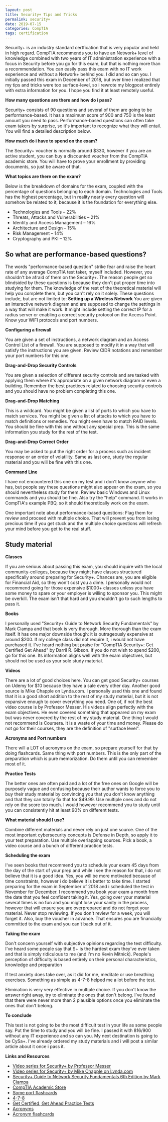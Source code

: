 ```yaml
---
layout: post
title: Security+ Tips and Tricks
permalink: security+
date: 2019-07-15
categories: CompTIA
tags: certification
--- 
```

Security+ is an industry standard certfication that is very popular and held in high regard. CompTIA recommends you to have an Network+ level of knowledge combined with two years of IT administration experience with a focus in Security before you go for this exam, but that is nothing more than a recommendation. You can easily pass this exam with no IT work experience and without a Network+ behind you. I did and so can you. I initially passed this exam in December of 2018, but over time i realized that my tips and tricks were too surface-level, so i rewrote my blogpost entirely with extra information for you. I hope you find it at least remotely useful.


<p><strong>How many questions are there and how do i pass?</strong></p>
Security+ consists of 90 questions and several of them are going to be performance-based. It has a maximum score of 900 and 750 is the least amount you need to pass. Performance-based questions can often take exam takers by surprise, so it's important to recognize what they will entail. You will find a detailed description below. 

<p><strong>How much do i have to spend on the exam? </strong></p>
The Security+ voucher is normally around $330, however if you are an active student, you can buy a discounted voucher from the CompTIA academic store. You will have to prove your enrollment by providing documents, so just be aware of that.

<p><strong>What topics are there on the exam?</strong></p>
Below is the breakdown of domains for the exam, coupled with the percentage of questions belonging to each domain. Technologies and Tools has the highest percentage, but in reality nearly every question will somehow be related to it, because it is the foundation for everything else.
<ul>
<li>Technologies and Tools – 22%</li>
<li>Threats, Attacks and Vulnerabilities – 21%</li>
<li>Identity and Access Management – 16%</li>
<li>Architecture and Design – 15%</li>
<li>Risk Management – 14%</li>
<li>Cryptography and PKI – 12%</li>
</ul>

<h2>So what are performance-based questions?</h2>
The words "performance-based question" strike fear and raise the heart rate of any average CompTIA test taker, myself included. However, you shouldn't be afraid of them on the Security+. The reason people get so blindsided by these questions is because they don't put proper time into studying for them. The knowledge of the rest of the theoretical material will help you complete them, but you can't rely on it solely. These questions include, but are not limited to:
<strong>Setting up a Wireless Network</strong>
You are given an interactive network diagram and are supposed to change the settings in a way that will make it work. It might include setting the correct IP for a radius server or enabling a correct security protocol on the Access Point. Know your WIFI protocols and port numbers.
<p><strong>Configuring a firewall</strong></p>
You are given a set of instructions, a network diagram and an Access Control List of a firewall. You are supposed to modify it in a way that will satisfy the instructions you are given. Review CIDR notations and remember your port numbers for this one.
<p><strong>Drag-and-Drop Security Controls</strong></p>
You are given a selection of different security controls and are tasked with applying them where it's appropriate on a given network diagram or even a building. Remember the best practices related to choosing security controls and you should have no problem completing this one. 
<p><strong>Drag-and-Drop Matching</strong></p>
This is a wildcard. You might be given a list of ports to which you have to match services. You might be given a list of attacks to which you have to match definitions or remedies. You might even have to match RAID levels. You should be fine with this one without any special prep. This is the same information you study for the rest of the test.
<p><strong>Drag-and-Drop Correct Order</strong></p>
You may be asked to put the right order for a process such as incident response or an order of volatility. Same as last one, study the regular material and you will be fine with this one.
<p><strong>Command Line</strong></p>
I have not encountered this one on my test and i don't know anyone who has, but people say these questions might also appear on the exam, so you should nevertheless study for them. Review basic Windows and Linux commands and you should be fine. Also try the "help" command. It works in CompTIA's example PBQ, so it should theoretically work on the exam.
<p>One important note about performance-based questions: Flag them for review and proceed with multiple choice. That will prevent you from losing precious time if you get stuck and the multiple choice questions will refresh your mind before you get to the real stuff.</p>

<h2>Study material</h2>

<p><strong>Classes</strong></p>
If you are serious about passing this exam, you should inquire with the local community-colleges, because they might have classes structured specifically around preparing for Security+. Chances are, you are eligible for Financial Aid, so they won't cost you a dime. I personally would not recommend going for those expensive $1000+ classes unless you have some money to spare or your employer is willing to sponsor you. This might be overkill. The exam isn't that hard and you shouldn't go to such lengths to pass it.
<p><strong>Books</strong></p>
I personally used "Security+ Guide to Network Security Fundamentals" by Mark Ciampa and that book is very thorough. More thorough than the exam itself. It has one major downside though: it is outrageously expensive at around $200. If my college class did not require it, i would not have purchased it.
I've heard nothing but praise for "CompTIA Security+: Get Certified Get Ahead" by Darril R. Gibson. If you do not wish to spend $200, go for this one. Its information aligns well with the exam objectives, but should not be used as your sole study material.
<p><strong>Videos</strong></p>
There are a lot of good choices here. You can get good Security+ courses on Udemy for $10 because they have a sale every other day. Another good source is Mike Chapple on Lynda.com. I personally used this one and found that it is a good short addition to the rest of my study material, but it is not expansive enough to cover everything you need. One of, if not the best video course is by Professor Messer. His videos align perfectly with the exam objectives. He even covered something that appeared on my exam but was never covered by the rest of my study material. One thing I would not recommend is Coursera. It is a waste of your time and money. Please do not go for their courses, they are the definition of "surface level".
<p><strong>Acronyms and Port numbers</strong></p>
There will a LOT of acronyms on the exam, so prepare yourself for that by doing flashcards. Same thing with port numbers. This is the only part of the preparation which is pure memorization. Do them until you can remember most of it.
<p><strong>Practice Tests</strong></p>
The better ones are often paid and a lot of the free ones on Google will be purposely vague and confusing because their author wants to force you to buy their study material by convincing you that you don't know anything and that they can totally fix that for $49.99. Use multiple ones and do not rely on the score too much. I would however recommend you to study until you can consistently hit at least 90% on different tests.

<p><strong>What material should I use?</strong></p>
Combine different materials and never rely on just one source. One of the most important cybersecurity concepts is Defense in Depth, so apply it to your test preparation. Use multiple overlapping sources. Pick a book, a video course and a bunch of different practice tests. 

<p><strong>Scheduling the exam</strong></p>
I've seen books that recommend you to schedule your exam 45 days from the day of the start of your prep and while i see the reason for that, i do not believe that it is a good idea. Yes, you will be more motivated because of time constraints, however i do believe it is better to take time. I started preparing for the exam in September of 2018 and i scheduled the test in November for December. I recommend you book your exam a month from the date that you feel confident taking it. Yes, going over your material several times is no fun and you might lose your sanity in the process, however that will ensure you are overprepared and do not forget your material. Never stop reviewing. If you don't review for a week, you will forget it. 
Also, buy the voucher in advance. That ensures you are financially committed to the exam and you can't back out of it. 

<p><strong>Taking the exam</strong></p>
<p>Don't concern yourself with subjective opinions regarding the test difficulty. I've heard some people say that S+ is the hardest exam they've ever taken and that is simply ridiculous to me (and i'm no Kevin Mitnick). People's perception of difficulty is based entirely on their personal characteristics, knowledge and preparation</p>
<p>If test anxiety does take over, as it did for me, meditate or use breathing exercises. Something as simple as 4-7-8 helped me a lot before the test.</p>
<p>Elimination is very very effective in multiple choice. If you don't know the answer right away, try to eliminate the ones that don't belong. I've found that there were never more than 2 plausible options once you eliminate the ones that don't belong.</p>

<p><strong>To conclude</strong></p>
This test is not going to be the most difficult test in your life as some people say. Put the time to study and you will be fine. I passed it with 816/900 without any IT experience and so can you. My next destination is going to be CySa+. I've already ordered my study materials and i will post a similar article about it once i pass it. 

<p><strong>Links and Resources</strong></p>
<ul class="links">
<li><a href="https://www.professormesser.com/security-plus/sy0-501/sy0-501-training-course/">Video series for Security+ by Professor Messer</a></li>
<li><a href="https://www.lynda.com/Security-tutorials/Cert-Prep-CompTIA-Security-Exam-SY0-501-Basics/590835-2.html">Video series for Security+ by Mike Chapple on Lynda.com</a></li>
<li><a href="https://www.amazon.com/CompTIA-Security-Guide-Network-Fundamentals/dp/1337288780/ref=sr_1_3?ie=UTF8&qid=1545774258&sr=8-3&keywords=Security%2B+Guide+to+Network+Security+Fundamentals">Security+ Guide to Network Security Fundamentals 6th Edition by Mark Ciampa</a></li>
<li><a href="https://academic-store.comptia.org/">CompTIA Academic Store</a></li>
<li><a href="https://dcps.instructure.com/courses/9344/pages/simulation-performance-based-question-resources">Some port flashcards</a></li>
<li><a href="https://www.drweil.com/health-wellness/body-mind-spirit/stress-anxiety/breathing-three-exercises/">4-7-8</a></li>
<li><a href="http://gcgapremium.com/quizzes/secpbq10/">Get Certified, Get Ahead Practice Tests</a></li>
<li><a href="http://getcertifiedgetahead.com/index.php/security/security-acronyms/">Acronyms</a></li>
<li><a href="https://quizlet.com/2158797/security-acronyms-flash-cards/">Acronym flashcards</a></li>
</ul>
